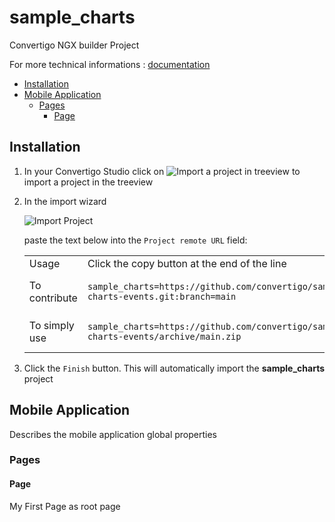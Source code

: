 


# sample_charts

Convertigo NGX builder Project


For more technical informations : [documentation](./project.md)

- [Installation](#installation)
- [Mobile Application](#mobile-application)
    - [Pages](#pages)
        - [Page](#page)


## Installation

1. In your Convertigo Studio click on ![](https://github.com/convertigo/convertigo/blob/develop/eclipse-plugin-studio/icons/studio/project_import.gif?raw=true "Import a project in treeview") to import a project in the treeview
2. In the import wizard

   ![](https://github.com/convertigo/convertigo/blob/develop/eclipse-plugin-studio/tomcat/webapps/convertigo/templates/ftl/project_import_wzd.png?raw=true "Import Project")
   
   paste the text below into the `Project remote URL` field:
   <table>
     <tr><td>Usage</td><td>Click the copy button at the end of the line</td></tr>
     <tr><td>To contribute</td><td>

     ```
     sample_charts=https://github.com/convertigo/sample-charts-events.git:branch=main
     ```
     </td></tr>
     <tr><td>To simply use</td><td>

     ```
     sample_charts=https://github.com/convertigo/sample-charts-events/archive/main.zip
     ```
     </td></tr>
    </table>
3. Click the `Finish` button. This will automatically import the __sample_charts__ project


## Mobile Application

Describes the mobile application global properties

### Pages

#### Page

My First Page as root page



